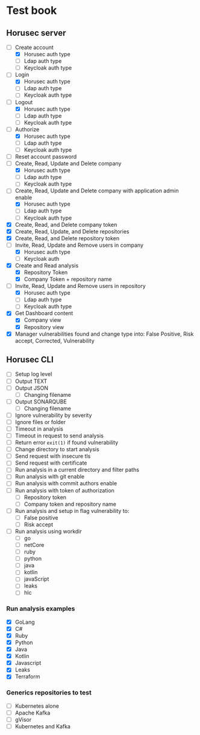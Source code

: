 # Test book

## Horusec server
- [ ] Create account
  - [X] Horusec auth type
  - [ ] Ldap auth type
  - [ ] Keycloak auth type
- [ ] Login
  - [X] Horusec auth type
  - [ ] Ldap auth type
  - [ ] Keycloak auth type
- [ ] Logout
  - [X] Horusec auth type
  - [ ] Ldap auth type
  - [ ] Keycloak auth type
- [ ] Authorize
  - [X] Horusec auth type
  - [ ] Ldap auth type
  - [ ] Keycloak auth type
- [ ] Reset account password
- [ ] Create, Read, Update and Delete company
  - [X] Horusec auth type
  - [ ] Ldap auth type
  - [ ] Keycloak auth type
- [ ] Create, Read, Update and Delete company with application admin enable
  - [X] Horusec auth type
  - [ ] Ldap auth type
  - [ ] Keycloak auth type
- [X] Create, Read, and Delete company token
- [X] Create, Read, Update, and Delete repositories
- [X] Create, Read, and Delete repository token
- [ ] Invite, Read, Update and Remove users in company
  - [X] Horusec auth type
  - [ ] Keycloak auth 
- [X] Create and Read analysis
  - [X] Repository Token
  - [X] Company Token + repository name
- [ ] Invite, Read, Update and Remove users in repository
  - [X] Horusec auth type
  - [ ] Ldap auth type
  - [ ] Keycloak auth type
- [X] Get Dashboard content
  - [X] Company view
  - [X] Repository view
- [X] Manager vulnerabilities found and change type into: False Positive, Risk accept, Corrected, Vulnerability

## Horusec CLI
- [ ] Setup log level
- [ ] Output TEXT
- [ ] Output JSON
  - [ ] Changing filename
- [ ] Output SONARQUBE
  - [ ] Changing filename
- [ ] Ignore vulnerability by severity
- [ ] Ignore files or folder
- [ ] Timeout in analysis
- [ ] Timeout in request to send analysis  
- [ ] Return error `exit(1)` if found vulnerability
- [ ] Change directory to start analysis
- [ ] Send request with insecure tls
- [ ] Send request with certificate
- [ ] Run analysis in a current directory and filter paths
- [ ] Run analysis with git enable
- [ ] Run analysis with commit authors enable
- [ ] Run analysis with token of authorization
  - [ ] Repository token
  - [ ] Company token and repository name
- [ ] Run analysis and setup in flag vulnerability to:
  - [ ] False positive
  - [ ] Risk accept
- [ ] Run analysis using workdir
  - [ ] go
  - [ ] netCore
  - [ ] ruby
  - [ ] python
  - [ ] java
  - [ ] kotlin
  - [ ] javaScript
  - [ ] leaks
  - [ ] hlc

### Run analysis examples
  - [X] GoLang
  - [X] C#
  - [X] Ruby
  - [X] Python
  - [X] Java
  - [X] Kotlin
  - [X] Javascript
  - [X] Leaks
  - [X] Terraform

### Generics repositories to test
- [ ] Kubernetes alone
- [ ] Apache Kafka
- [ ] gVisor
- [ ] Kubernetes and Kafka
